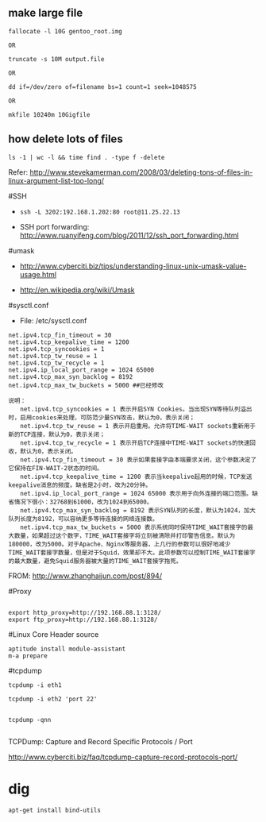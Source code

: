 ## make large file

```
fallocate -l 10G gentoo_root.img

OR

truncate -s 10M output.file

OR

dd if=/dev/zero of=filename bs=1 count=1 seek=1048575

OR

mkfile 10240m 10Gigfile

```

## how delete lots of files

```
ls -1 | wc -l && time find . -type f -delete

```
Refer: <http://www.stevekamerman.com/2008/03/deleting-tons-of-files-in-linux-argument-list-too-long/>


#SSH 

* `ssh -L 3202:192.168.1.202:80 root@11.25.22.13`

* SSH port forwarding: <http://www.ruanyifeng.com/blog/2011/12/ssh_port_forwarding.html>

#umask

* <http://www.cyberciti.biz/tips/understanding-linux-unix-umask-value-usage.html>

* <http://en.wikipedia.org/wiki/Umask>



#sysctl.conf

* File: /etc/sysctl.conf

```
net.ipv4.tcp_fin_timeout = 30
net.ipv4.tcp_keepalive_time = 1200
net.ipv4.tcp_syncookies = 1
net.ipv4.tcp_tw_reuse = 1
net.ipv4.tcp_tw_recycle = 1
net.ipv4.ip_local_port_range = 1024 65000
net.ipv4.tcp_max_syn_backlog = 8192
net.ipv4.tcp_max_tw_buckets = 5000 ##已经修改

说明：
　　net.ipv4.tcp_syncookies = 1 表示开启SYN Cookies。当出现SYN等待队列溢出时，启用cookies来处理，可防范少量SYN攻击，默认为0，表示关闭；
　　net.ipv4.tcp_tw_reuse = 1 表示开启重用。允许将TIME-WAIT sockets重新用于新的TCP连接，默认为0，表示关闭；
　　net.ipv4.tcp_tw_recycle = 1 表示开启TCP连接中TIME-WAIT sockets的快速回收，默认为0，表示关闭。
　　net.ipv4.tcp_fin_timeout = 30 表示如果套接字由本端要求关闭，这个参数决定了它保持在FIN-WAIT-2状态的时间。
　　net.ipv4.tcp_keepalive_time = 1200 表示当keepalive起用的时候，TCP发送keepalive消息的频度。缺省是2小时，改为20分钟。
　　net.ipv4.ip_local_port_range = 1024 65000 表示用于向外连接的端口范围。缺省情况下很小：32768到61000，改为1024到65000。
　　net.ipv4.tcp_max_syn_backlog = 8192 表示SYN队列的长度，默认为1024，加大队列长度为8192，可以容纳更多等待连接的网络连接数。
　　net.ipv4.tcp_max_tw_buckets = 5000 表示系统同时保持TIME_WAIT套接字的最大数量，如果超过这个数字，TIME_WAIT套接字将立刻被清除并打印警告信息。默认为180000，改为5000。对于Apache、Nginx等服务器，上几行的参数可以很好地减少TIME_WAIT套接字数量，但是对于Squid，效果却不大。此项参数可以控制TIME_WAIT套接字的最大数量，避免Squid服务器被大量的TIME_WAIT套接字拖死。

```

FROM: <http://www.zhanghaijun.com/post/894/>


#Proxy

```

export http_proxy=http://192.168.88.1:3128/
export ftp_proxy=http://192.168.88.1:3128/

```

#Linux Core Header source

```
aptitude install module-assistant  
m-a prepare
```


#tcpdump 

```
tcpdump -i eth1

tcpdump -i eth2 'port 22'


tcpdump -qnn


```

TCPDump: Capture and Record Specific Protocols / Port

<http://www.cyberciti.biz/faq/tcpdump-capture-record-protocols-port/>

# dig

```
apt-get install bind-utils
```

